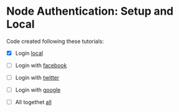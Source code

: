 # Node Authentication: Setup and Local

Code created following these tutorials:


- [x] Login [local]

- [ ] Login with [facebook]

- [ ] Login with [twitter]

- [ ] Login with [google]

- [ ] All togethet [all]


[local]: <https://scotch.io/tutorials/easy-node-authentication-setup-and-local>
[facebook]: <https://scotch.io/tutorials/easy-node-authentication-facebook>
[twitter]: <https://scotch.io/tutorials/easy-node-authentication-twitter>
[google]: <https://scotch.io/tutorials/easy-node-authentication-google>
[all]: <https://scotch.io/tutorials/easy-node-authentication-linking-all-accounts-together>
